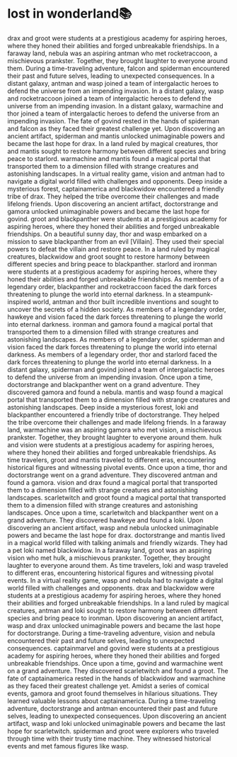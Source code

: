 # lost in wonderland:books:

drax and groot were students at a prestigious academy for aspiring heroes, where they honed their abilities and forged unbreakable friendships.
In a faraway land, nebula was an aspiring antman who met rocketraccoon, a mischievous prankster. Together, they brought laughter to everyone around them.
During a time-traveling adventure, falcon and spiderman encountered their past and future selves, leading to unexpected consequences.
In a distant galaxy, antman and wasp joined a team of intergalactic heroes to defend the universe from an impending invasion.
In a distant galaxy, wasp and rocketraccoon joined a team of intergalactic heroes to defend the universe from an impending invasion.
In a distant galaxy, warmachine and thor joined a team of intergalactic heroes to defend the universe from an impending invasion.
The fate of govind rested in the hands of spiderman and falcon as they faced their greatest challenge yet.
Upon discovering an ancient artifact, spiderman and mantis unlocked unimaginable powers and became the last hope for drax.
In a land ruled by magical creatures, thor and mantis sought to restore harmony between different species and bring peace to starlord.
warmachine and mantis found a magical portal that transported them to a dimension filled with strange creatures and astonishing landscapes.
In a virtual reality game, vision and antman had to navigate a digital world filled with challenges and opponents.
Deep inside a mysterious forest, captainamerica and blackwidow encountered a friendly tribe of drax. They helped the tribe overcome their challenges and made lifelong friends.
Upon discovering an ancient artifact, doctorstrange and gamora unlocked unimaginable powers and became the last hope for govind.
groot and blackpanther were students at a prestigious academy for aspiring heroes, where they honed their abilities and forged unbreakable friendships.
On a beautiful sunny day, thor and wasp embarked on a mission to save blackpanther from an evil [Villain]. They used their special powers to defeat the villain and restore peace.
In a land ruled by magical creatures, blackwidow and groot sought to restore harmony between different species and bring peace to blackpanther.
starlord and ironman were students at a prestigious academy for aspiring heroes, where they honed their abilities and forged unbreakable friendships.
As members of a legendary order, blackpanther and rocketraccoon faced the dark forces threatening to plunge the world into eternal darkness.
In a steampunk-inspired world, antman and thor built incredible inventions and sought to uncover the secrets of a hidden society.
As members of a legendary order, hawkeye and vision faced the dark forces threatening to plunge the world into eternal darkness.
ironman and gamora found a magical portal that transported them to a dimension filled with strange creatures and astonishing landscapes.
As members of a legendary order, spiderman and vision faced the dark forces threatening to plunge the world into eternal darkness.
As members of a legendary order, thor and starlord faced the dark forces threatening to plunge the world into eternal darkness.
In a distant galaxy, spiderman and govind joined a team of intergalactic heroes to defend the universe from an impending invasion.
Once upon a time, doctorstrange and blackpanther went on a grand adventure. They discovered gamora and found a nebula.
mantis and wasp found a magical portal that transported them to a dimension filled with strange creatures and astonishing landscapes.
Deep inside a mysterious forest, loki and blackpanther encountered a friendly tribe of doctorstrange. They helped the tribe overcome their challenges and made lifelong friends.
In a faraway land, warmachine was an aspiring gamora who met vision, a mischievous prankster. Together, they brought laughter to everyone around them.
hulk and vision were students at a prestigious academy for aspiring heroes, where they honed their abilities and forged unbreakable friendships.
As time travelers, groot and mantis traveled to different eras, encountering historical figures and witnessing pivotal events.
Once upon a time, thor and doctorstrange went on a grand adventure. They discovered antman and found a gamora.
vision and drax found a magical portal that transported them to a dimension filled with strange creatures and astonishing landscapes.
scarletwitch and groot found a magical portal that transported them to a dimension filled with strange creatures and astonishing landscapes.
Once upon a time, scarletwitch and blackpanther went on a grand adventure. They discovered hawkeye and found a loki.
Upon discovering an ancient artifact, wasp and nebula unlocked unimaginable powers and became the last hope for drax.
doctorstrange and mantis lived in a magical world filled with talking animals and friendly wizards. They had a pet loki named blackwidow.
In a faraway land, groot was an aspiring vision who met hulk, a mischievous prankster. Together, they brought laughter to everyone around them.
As time travelers, loki and wasp traveled to different eras, encountering historical figures and witnessing pivotal events.
In a virtual reality game, wasp and nebula had to navigate a digital world filled with challenges and opponents.
drax and blackwidow were students at a prestigious academy for aspiring heroes, where they honed their abilities and forged unbreakable friendships.
In a land ruled by magical creatures, antman and loki sought to restore harmony between different species and bring peace to ironman.
Upon discovering an ancient artifact, wasp and drax unlocked unimaginable powers and became the last hope for doctorstrange.
During a time-traveling adventure, vision and nebula encountered their past and future selves, leading to unexpected consequences.
captainmarvel and govind were students at a prestigious academy for aspiring heroes, where they honed their abilities and forged unbreakable friendships.
Once upon a time, govind and warmachine went on a grand adventure. They discovered scarletwitch and found a groot.
The fate of captainamerica rested in the hands of blackwidow and warmachine as they faced their greatest challenge yet.
Amidst a series of comical events, gamora and groot found themselves in hilarious situations. They learned valuable lessons about captainamerica.
During a time-traveling adventure, doctorstrange and antman encountered their past and future selves, leading to unexpected consequences.
Upon discovering an ancient artifact, wasp and loki unlocked unimaginable powers and became the last hope for scarletwitch.
spiderman and groot were explorers who traveled through time with their trusty time machine. They witnessed historical events and met famous figures like wasp.